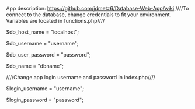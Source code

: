 App description: https://github.com/jdmetz6/Database-Web-App/wiki
////To connect to the database, change credentials to fit your environment. Variables are located in functions.php////

$db_host_name = "localhost";

$db_username = "username";

$db_user_password = "password";

$db_name = "dbname";





////Change app login username and password in index.php////

$login_username = "username";

$login_password = "password";
